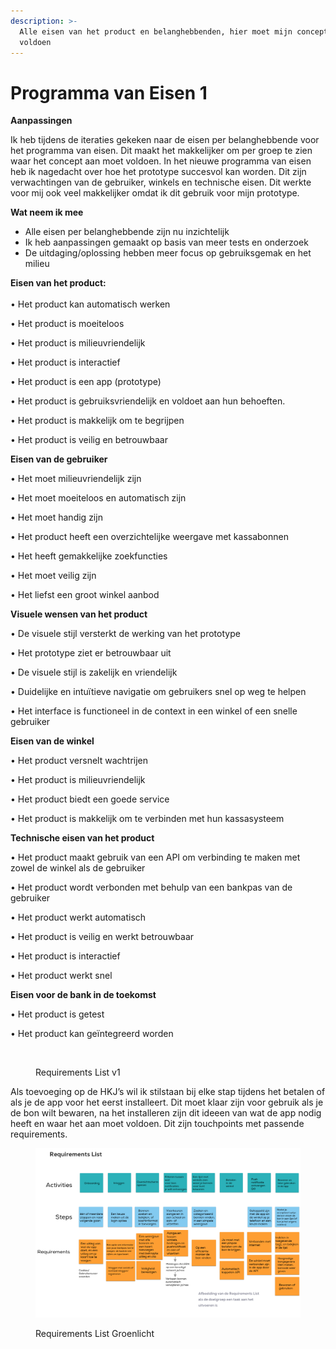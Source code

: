 ```yaml
---
description: >-
  Alle eisen van het product en belanghebbenden, hier moet mijn concept aan
  voldoen
---
```


# Programma van Eisen 1

**Aanpassingen**

Ik heb tijdens de iteraties gekeken naar de eisen per belanghebbende voor het programma van eisen. Dit maakt het makkelijker om per groep te zien waar het concept aan moet voldoen. In het nieuwe programma van eisen heb ik nagedacht over hoe het prototype succesvol kan worden. Dit zijn verwachtingen van de gebruiker, winkels en technische eisen. Dit werkte voor mij ook veel makkelijker omdat ik dit gebruik voor mijn prototype.

**Wat neem ik mee**

* Alle eisen per belanghebbende zijn nu inzichtelijk
* Ik heb aanpassingen gemaakt op basis van meer tests en onderzoek
* De uitdaging/oplossing hebben meer focus op gebruiksgemak en het milieu

**Eisen van het product:**\
\
• Het product kan automatisch werken

• Het product is moeiteloos

• Het product is milieuvriendelijk

• Het product is interactief

• Het product is een app (prototype)

• Het product is gebruiksvriendelijk en voldoet aan hun behoeften.

• Het product is makkelijk om te begrijpen

• Het product is veilig en betrouwbaar&#x20;

**Eisen van de gebruiker**

• Het moet milieuvriendelijk zijn

• Het moet moeiteloos en automatisch zijn&#x20;

• Het moet handig zijn&#x20;

• Het product heeft een overzichtelijke weergave met kassabonnen

• Het heeft gemakkelijke zoekfuncties

• Het moet veilig zijn

• Het liefst een groot winkel aanbod

**Visuele wensen van het product**

• De visuele stijl versterkt de werking van het prototype

• Het prototype ziet er betrouwbaar uit

• De visuele stijl is zakelijk en vriendelijk

• Duidelijke en intuïtieve navigatie om gebruikers snel op weg te helpen

• Het interface is functioneel in de context in een winkel of een snelle gebruiker

**Eisen van de winkel**

• Het product versnelt wachtrijen

• Het product is milieuvriendelijk

• Het product biedt een goede service

• Het product is makkelijk om te verbinden met hun kassasysteem

**Technische eisen van het product**

• Het product maakt gebruik van een API om verbinding te maken met zowel de winkel als de gebruiker

• Het product wordt verbonden met behulp van een bankpas van de gebruiker

• Het product werkt automatisch

• Het product is veilig en werkt betrouwbaar

• Het product is interactief

• Het product werkt snel

**Eisen voor de bank in de toekomst**

• Het product is getest&#x20;

• Het product kan geïntegreerd worden&#x20;



<figure><img src="../.gitbook/assets/17.png" alt=""><figcaption><p>Requirements List v1</p></figcaption></figure>

Als toevoeging op de HKJ’s wil ik stilstaan bij elke stap tijdens het betalen of als je de app voor het eerst installeert. Dit moet klaar zijn voor gebruik als je de bon wilt bewaren, na het installeren zijn dit ideeen van wat de app nodig heeft en waar het aan moet voldoen. Dit zijn touchpoints met passende requirements.

<figure><img src="../.gitbook/assets/16.png" alt=""><figcaption><p>Requirements List Groenlicht</p></figcaption></figure>
